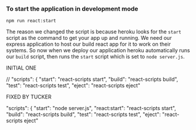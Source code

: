 ### To start the application in development mode

`npm run react:start`

The reason we changed the script is because heroku looks for the `start` script as the command to get your app up and running. We need our express application to host our build react app for it to work on their systems. So now when we deploy our application heroku automatically runs our `build` script, then runs the `start` script which is set to `node server.js`.


INITIAL ONE

  // "scripts": {
     "start": "react-scripts start",
  "build": "react-scripts build",
   "test": "react-scripts test",
       "eject": "react-scripts eject"



FIXED BY TUCKER 

 "scripts": {
    "start": "node server.js",
    "react:start": "react-scripts start",
    "build": "react-scripts build",
    "test": "react-scripts test",
    "eject": "react-scripts eject"
